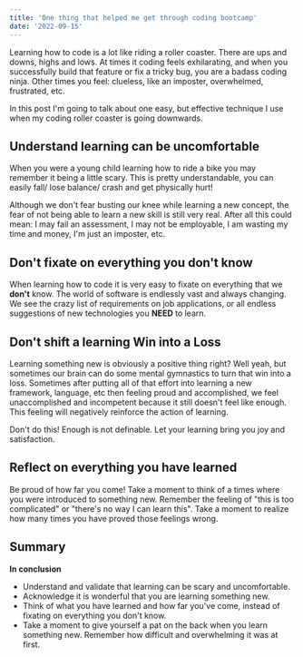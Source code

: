 ```yaml
---
title: 'One thing that helped me get through coding bootcamp'
date: '2022-09-15'
---
```


Learning how to code is a lot like riding a roller coaster. There are ups and downs, 
highs and lows. At times it coding feels exhilarating, and when you successfully build 
that feature or fix a tricky bug, you are a badass coding ninja. Other times you feel:
clueless, like an imposter, overwhelmed, frustrated, etc.

In this post I'm going to talk about one easy, but effective technique I use when my coding
roller coaster is going downwards. 

## Understand learning can be uncomfortable ##

When you were a young child learning how to ride a bike you may remember it being
a little scary. This is pretty understandable, you can easily fall/ lose balance/
 crash and get physically hurt! 

Although we don't fear busting our knee while learning a new concept, the fear of 
not being able to learn a new skill is still very real. After all this could mean: 
I may fail an assessment, I may not be employable, I am wasting my time and money, I'm just an imposter, etc.

## Don't fixate on everything you don't know ##
When learning how to code it is very easy to fixate on everything that we **don't** know. The world of software is endlessly vast and always changing. We see the crazy list of requirements on job applications, or all endless suggestions of new technologies you **NEED** to learn. 


## Don't shift a learning Win into a Loss ##
Learning something new is obviously a positive thing right? Well yeah, but sometimes our brain can do some mental gymnastics to turn that win into a loss. Sometimes after putting all of that effort into learning a new framework, language, etc then feeling proud and accomplished, we feel unaccomplished and incompetent because it still doesn't feel like enough. This feeling will negatively reinforce the action of learning. 

Don't do this! Enough is not definable. Let your learning bring you joy and satisfaction. 


## Reflect on everything you have learned ##
Be proud of how far you come! Take a moment to think of a times where you were introduced to something new. Remember the feeling of "this is too complicated" or "there's no way I can learn this". Take a moment to realize how many times you have proved those feelings wrong. 


## Summary ##

**In conclusion**


- Understand and validate that learning can be scary and uncomfortable.
- Acknowledge it is wonderful that you are learning something new.
- Think of what you have learned and how far you've come, instead of fixating on everything you don't know.
- Take a moment to give yourself a pat on the back when you learn something new. Remember how difficult and overwhelming it was at first. 
